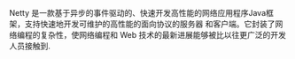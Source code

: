 Netty 是一款基于异步的事件驱动的、快速开发高性能的网络应用程序Java框架，支持快速地开发可维护的高性能的面向协议的服务器
和客户端。它封装了网络编程的复杂性，使网络编程和 Web 技术的最新进展能够被比以往更广泛的开发人员接触到.